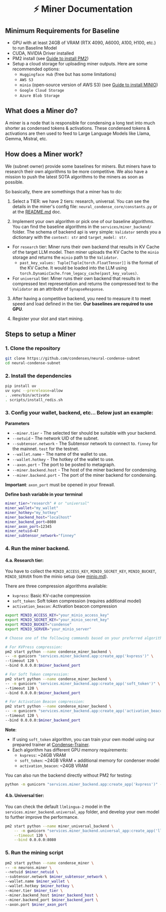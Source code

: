 <div align="center">

# ⚡ Miner Documentation

</div>

## Minimum Requirements for Baseline
- GPU with at least 24GB of VRAM (RTX 4090, A6000, A100, H100, etc.) to run Baseline Model
- CUDA, NVIDIA Driver installed
- PM2 install (see [Guide to install PM2](./pm2.md))
- Setup a cloud storage for uploading miner outputs. Here are some recommended options:
    - `Huggingface Hub` (free but has some limitations)
    - `AWS S3`
    - `minio` (open-source version of AWS S3) (see [Guide to install MINIO](./minio.md))
    - `Google Cloud Storage`
    - `Azure Blob Storage`

## What does a Miner do?

A miner is a node that is responsible for condensing a long text into much shorter as condensed tokens & activations. These condensed tokens & activations are then used to feed to Large Language Models like Llama, Gemma, Mistral, etc.

## How does a Miner work?

We (subnet owner) provide some baselines for miners. But miners have to research their own algorithms to be more competitive. We also have a mission to push the latest SOTA algorithms to the miners as soon as possible.

So basically, there are somethings that a miner has to do:

1. Select a TIER: we have 2 tiers: research, universal. You can see the details in the miner's config file: `neural_condense_core/constants.py` or at the [README.md](../README.md) doc.

2. Implement your own algorithm or pick one of our baseline algorithms. You can find the baseline algorithms in the `services/miner_backend/` folder.
The schema of backend api is very simple: `Validator` sends you a dictionary with the `context: str` and `target_model: str`.
- For `research` tier:
Miner runs their own backend that results in KV Cache of the target LLM model. Then miner uploads the KV Cache to the `minio` storage and returns the `minio` path to the `Validator`.
  - `past_key_values: Tuple[Tuple[torch.FloatTensor]]` is the format of the KV Cache. It would be loaded into the LLM using `torch.DynamicCache.from_legacy_cache(past_key_values)`.
- For `universal` tier:
Miner runs their own backend that results in compressed text representation and returns the compressed text to the `Validator` as an attribute of `SynapseResponse`.


3. After having a competitive backend, you need to measure it to meet speed and load defined in the tier. **Our baselines are required to use GPU**.

4. Register your slot and start mining.

## Steps to setup a Miner

### 1. Clone the repository
```bash
git clone https://github.com/condenses/neural-condense-subnet
cd neural-condense-subnet
```

### 2. Install the dependencies
```bash
pip install uv
uv sync --prerelease=allow
. .venv/bin/activate
. scripts/install_redis.sh
```

### 3. Config your wallet, backend, etc... Below just an example:

**Parameters**
- `--miner.tier` - The selected tier should be suitable with your backend.
- `--netuid` - The network UID of the subnet.
- `--subtensor.network` - The Subtensor network to connect to. `finney` for the mainnet. `test` for the testnet.
- `--wallet.name` - The name of the wallet to use.
- `--wallet.hotkey` - The hotkey of the wallet to use.
- `--axon.port` - The port to be posted to metagraph.
- `--miner.backend.host` - The host of the miner backend for condensing.
- `--miner.backend.port` - The port of the miner backend for condensing.

**Important**: `axon_port` must be opened in your firewall.

**Define bash variable in your terminal**
```bash
miner_tier="research" # or "universal"
miner_wallet="my_wallet"
miner_hotkey="my_hotkey"
miner_backend_host="localhost"
miner_backend_port=8080
miner_axon_port=12345
miner_netuid=47
miner_subtensor_network="finney"
```

### 4. Run the miner backend. <br>

#### 4.a. Research tier: <br>
You have to collect the `MINIO_ACCESS_KEY`, `MINIO_SECRET_KEY`, `MINIO_BUCKET`, `MINIO_SERVER` from the minio setup (see [minio.md](./minio.md)).

There are three compression algorithms available:
- `kvpress`: Basic KV-cache compression
- `soft_token`: Soft token compression (requires additional model)
- `activation_beacon`: Activation beacon compression

```bash
export MINIO_ACCESS_KEY="your_minio_access_key"
export MINIO_SECRET_KEY="your_minio_secret_key"
export MINIO_BUCKET="condense"
export MINIO_SERVER="your_minio_server"

# Choose one of the following commands based on your preferred algorithm:

# For KVPress compression:
pm2 start python --name condense_miner_backend \
-- -m gunicorn "services.miner_backend.app:create_app('kvpress')" \
--timeout 120 \
--bind 0.0.0.0:$miner_backend_port

# For Soft Token compression:
pm2 start python --name condense_miner_backend \
-- -m gunicorn "services.miner_backend.app:create_app('soft_token')" \
--timeout 120 \
--bind 0.0.0.0:$miner_backend_port

# For Activation Beacon compression:
pm2 start python --name condense_miner_backend \
-- -m gunicorn "services.miner_backend.app:create_app('activation_beacon')" \
--timeout 120 \
--bind 0.0.0.0:$miner_backend_port
```

**Note**: 
- If using `soft_token` algorithm, you can train your own model using our prepared trainer at [Condense-Trainer](https://github.com/condenses/condense-trainer).
- Each algorithm has different GPU memory requirements:
  - `kvpress`: ~24GB VRAM
  - `soft_token`: ~24GB VRAM + additional memory for condenser model
  - `activation_beacon`: ~24GB VRAM

You can also run the backend directly without PM2 for testing:
```bash
python -m gunicorn "services.miner_backend.app:create_app('kvpress')" --bind 0.0.0.0:8080
```
#### 4.b. Universal tier:
You can check the default `llmlingua-2` model in the `services.miner_backend.universal_app` folder, and develop your own model to further improve the performance.
```bash
pm2 start python --name miner_universal_backend \
	-- -m gunicorn "services.miner_backend.universal_app:create_app('llmlingua-2')" \
	--timeout 120 \
	--bind 0.0.0.0:8080
```


### 5. Run the mining script
```bash
pm2 start python --name condense_miner \
-- -m neurons.miner \
--netuid $miner_netuid \
--subtensor.network $miner_subtensor_network \
--wallet.name $miner_wallet \
--wallet.hotkey $miner_hotkey \
--miner.tier $miner_tier \
--miner.backend_host $miner_backend_host \
--miner.backend_port $miner_backend_port \
--axon.port $miner_axon_port
```